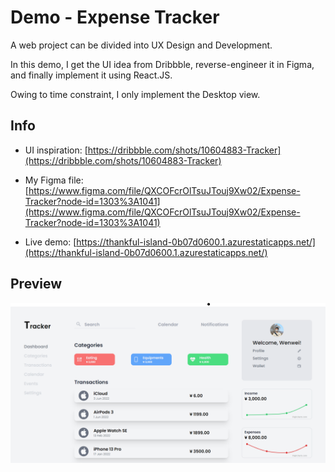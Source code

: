 # Demo - Expense Tracker

A web project can be divided into UX Design and Development.

In this demo, I get the UI idea from Dribbble, reverse-engineer it in Figma, and finally implement it using React.JS.

Owing to time constraint, I only implement the Desktop view.

## Info

- UI inspiration: [https://dribbble.com/shots/10604883-Tracker](https://dribbble.com/shots/10604883-Tracker)

- My Figma file: [https://www.figma.com/file/QXCOFcrOlTsuJTouj9Xw02/Expense-Tracker?node-id=1303%3A1041](https://www.figma.com/file/QXCOFcrOlTsuJTouj9Xw02/Expense-Tracker?node-id=1303%3A1041)

- Live demo: [https://thankful-island-0b07d0600.1.azurestaticapps.net/](https://thankful-island-0b07d0600.1.azurestaticapps.net/)

## Preview

![](./expense-tracker-preview.png)